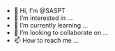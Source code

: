- 👋 Hi, I’m @SASPT
- 👀 I’m interested in ...
- 🌱 I’m currently learning ...
- 💞️ I’m looking to collaborate on ...
- 📫 How to reach me ...

<!---
SASPT/SASPT is a ✨ special ✨ repository because its `README.md` (this file) appears on your GitHub profile.
You can click the Preview link to take a look at your changes.
--->

